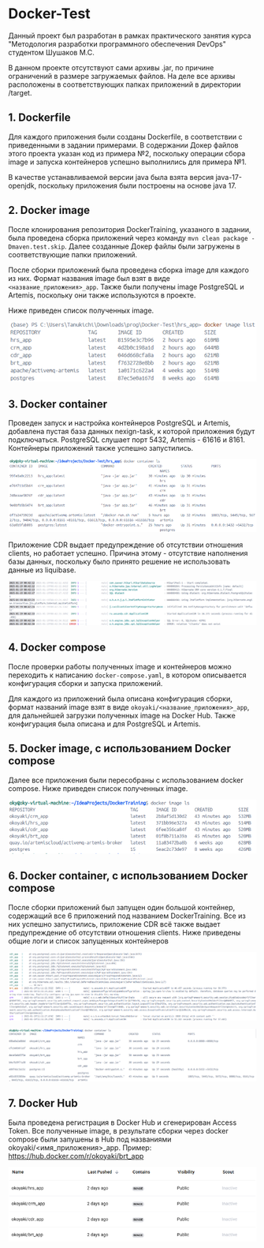 # Docker-Test
Данный проект был разработан в рамках практического занятия курса "Методология разработки программного обеспечения DevOps" студентом Шушаков М.С.

В данном проекте отсутствуют сами архивы .jar, по причине ограничений в размере загружаемых файлов. На деле все архивы расположены в соответствующих папках приложений в директории /target.
## 1. Dockerfile
Для каждого приложения были созданы Dockerfile, в соответствии с приведенными в задании примерами. В содержании Докер файлов этого проекта указан код из примера №2, поскольку операции сбора image и запуска контейнеров успешно выполнились для примера №1.

В качестве устанавливаемой версии java была взята версия java-17-openjdk, поскольку приложения были построены на основе java 17.
## 2. Docker image
После клонирования репозитория DockerTraining, указаного в задании, была проведена сборка приложений через команду `mvn clean package -Dmaven.test.skip`. Далее созданные Докер файлы были загружены в соответствующие папки приложений.

После сборки приложений была проведена сборка image для каждого из них. Формат названия image был взят в виде `<название_приложения>_app`. Также были получены image PostgreSQL и Artemis, поскольку они также используются в проекте.

Ниже приведен список полученных image. 

![img1.png](res/image_ls_1.png)

## 3. Docker container
Проведен запуск и настройка контейнеров PostgreSQL и Artemis, добавлена пустая база данных nexign-task, к которой приложения будут подключаться. PostgreSQL слушает порт 5432, Artemis - 61616 и 8161. Контейнеры приложений также успешно запустились. 

![img2.png](res/container_ls_1.png)

Приложение CDR выдает предупреждение об отсутствии отношения clients, но работает успешно. Причина этому - отсутствие наполнения базы данных, поскольку было принято решение не использовать данные из liquibase.

![img3.png](res/cdr_error.png)

## 4. Docker compose
После проверки работы полученных image и контейнеров можно переходить к написанию `docker-compose.yaml`, в котором описывается конфигурация сборки и запуска приложений. 

Для каждого из приложений была описана конфигурация сборки, формат названий image взят в виде `okoyaki/<название_приложения>_app`, для дальнейшей загрузки полученных image на Docker Hub. Также конфигурация была описана и для PostgreSQL и Artemis.

## 5. Docker image, с использованием Docker compose
Далее все приложения были пересобраны с использованием docker compose. Ниже приведен список полученных image.

![img4.png](res/image_ls_2.png)

## 6. Docker container, с использованием Docker compose
После сборки приложений был запущен один большой контейнер, содержащий все 6 приложений под названием DockerTraining. Все из них успешно запустились, приложение CDR всё также выдает предупреждение об отсутствии отношения clients. Ниже приведены общие логи и список запущенных контейнеров

![img5.png](res/compose_logs.png)

![img6.png](res/container_ls_2.png)

## 7. Docker Hub
Была проведена регистрация в Docker Hub и сгенерирован Access Token. Все полученные image, в результате сборки через docker compose были запушены в Hub под названиями okoyaki/<имя_приложения>_app. Пример: https://hub.docker.com/r/okoyaki/brt_app

![img7.png](res/docker_hub_list.png)
